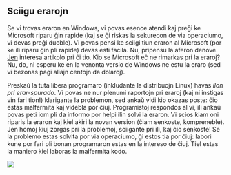 <?php require("../../entete.php");?> <?php require("../../base.php");?> <?php require("../../fonctions.php");?>

<div id="corps">

<h2>Sciigu erarojn</h2>

<p>Se vi trovas eraron en Windows, vi povas esence atendi kaj preĝi ke Microsoft riparu ĝin rapide (kaj se ĝi riskas la sekurecon de via operaciumo, vi devas preĝi duoble). Vi povas pensi ke sciigi tiun eraron al Microsoft (por ke ili riparu ĝin pli rapide) devas esti facila. Nu, pripensu la aferon denove. <a 
href="http://www.oreillynet.com/mac/blog/2002/06/mission_impossible_submitting.html">Jen</a> interesa artikolo pri ĉi tio. Kio se Microsoft eĉ ne rimarkas pri la eraroj? Nu, do, ni esperu ke en la venonta versio de Windows ne estu la eraro (sed vi bezonas pagi aliajn centojn da dolaroj).
</p>

<p>Preskaŭ la tuta libera programaro (inkludante la distribuojn Linux) havas <i>ilon pri erar-spurado</i>. Vi povas ne nur plenumi raportojn pri eraroj (kaj ni instigas vin fari tion!) klarigante la problemon, sed ankaŭ vidi kio okazas poste: ĉio estas malfermita kaj videbla por ĉiuj. Programistoj respondos al vi, ili ankaŭ povas peti iom pli da informo por helpi ilin solvi la eraron. Vi scios kiam oni riparis la eraron kaj kiel akiri la novan version (ĉiam senkoste, kompreneble). Jen homoj kiuj zorgas pri la problemoj, sciigante pri ili, kaj ĉio senkoste! Se la problemo estas solvita por via operaciumo, ĝi estos tia por ĉiuj: labori kune por fari pli bonan programaron estas en la intereso de ĉiuj. Tiel estas la maniero kiel laboras la malfermita kodo.</p>

<img src="Images/report_bugs_thumb.png" />

</div>
</body>
</html>
